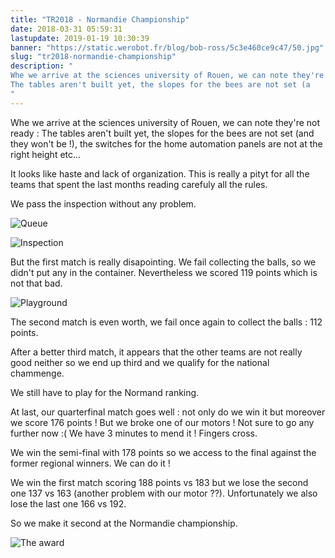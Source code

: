 ```yaml
---
title: "TR2018 - Normandie Championship"
date: 2018-03-31 05:59:31
lastupdate: 2019-01-19 10:30:39
banner: "https://static.werobot.fr/blog/bob-ross/5c3e460ce9c47/50.jpg"
slug: "tr2018-normandie-championship"
description: " 
Whe we arrive at the sciences university of Rouen, we can note they're not ready :
The tables aren't built yet, the slopes for the bees are not set (a
"
---
```

Whe we arrive at the sciences university of Rouen, we can note they're not ready :
The tables aren't built yet, the slopes for the bees are not set (and they won't be !), the switches for the home automation panels are not at the right height etc...

It looks like haste and lack of organization. This is really a pityt for all the teams that spent the last months reading carefuly all the rules.

We pass the inspection without any problem.

![Queue](https://static.werobot.fr/blog/bob-ross/5c3e4610181c4/50.jpg "Queue")

![Inspection](https://static.werobot.fr/blog/bob-ross/5c3e4612af1c6/50.jpg "Inspection")

But the first match is really disapointing. We fail collecting the balls, so we didn't put any in the container. Nevertheless we scored 119 points which is not that bad.

![Playground](https://static.werobot.fr/blog/bob-ross/5c3e461983b0d/50.jpg "Playground")

The second match is even worth, we fail once again to collect the balls : 112 points.

After a better third match, it appears that the other teams are not really good neither so we end up third and we qualify for the national chammenge.

We still have to play for the Normand ranking.

At last, our quarterfinal match goes well : not only do we win it but moreover we score 176 points ! 
But we broke one of our motors ! Not sure to go any further now :(
We have 3 minutes to mend it ! Fingers cross.

We win the semi-final with 178 points so we access to the final against the former regional winners.
We can do it !

We win the first match scoring 188 points vs 183 but we lose the second one 137 vs 163 (another problem with our motor ??).
Unfortunately we also lose the last one 166 vs 192.

So we make it second at the Normandie championship.

![The award](https://static.werobot.fr/blog/bob-ross/5c3e460ce9c47/50.jpg "The award")
    